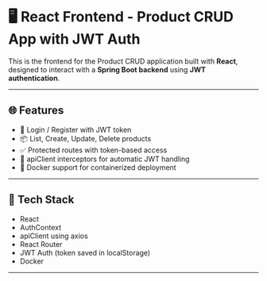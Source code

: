 # 🖥️ React Frontend - Product CRUD App with JWT Auth

This is the frontend for the Product CRUD application built with **React**, designed to interact with a **Spring Boot backend** using **JWT authentication**.

---

## 🌐 Features

- 🔐 Login / Register with JWT token
- 📦 List, Create, Update, Delete products
- ✅ Protected routes with token-based access
- 💾 apiClient interceptors for automatic JWT handling
- 🐳 Docker support for containerized deployment

---

## 🧱 Tech Stack

- React
- AuthContext
- apiClient using axios
- React Router
- JWT Auth (token saved in localStorage)
- Docker

---


